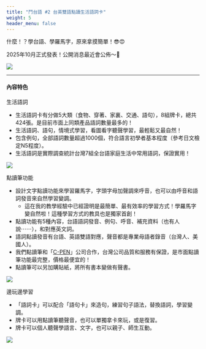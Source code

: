 ```yaml
---
title: "鬥台語 #2 台英雙語點讀生活語詞卡"
weight: 5
header_menu: false
---
```


什麼！？學台語、學羅馬字，原來拿摸簡單！😎😍

2025年10月正式發表！公開消息最近會公佈～🚀

![](images/paia2.png)

---

#### 內容特色

生活語詞

- 生活語詞卡有分做5大類（食物、穿著、家裏、交通、語句），8組牌卡，總共424張。是目前市面上同類產品語詞數量最多的！
- 生活語詞、語句，情境式學習，看圖看字聽聲學習，最輕鬆又最自然！
- 包含例句，全部語詞數量超過1000個，符合語言初學者基本程度（參考日文檢定N5程度）。
- 生活語詞是實際調查統計台灣7組全台語家庭生活中常用語詞，保證實用！

![](images/paia2_1.jpg)

點讀筆功能

- 設計文字點讀功能來學習羅馬字，字頭字母加聲調來呼音，也可以由呼音和語詞發音來自然學習變調。
  - 這在我的教學經驗中已經證明是最簡單、最有效率的學習方式！學羅馬字變自然啦！這種學習方式的教具也是獨家首創！
- 點讀功能有5種內容，台語語詞發音、例句、呼音、補充資料（也有人說⋯⋯），和對應英文詞。
- 語詞點讀發音有台語、英語雙語對應，聲音都是專業母語者錄音（台灣人、美國人）。
- 我們點讀筆和「[C-PEN](https://c-pen.com.tw/)」公司合作，台灣公司品質和服務有保證，是市面點讀筆功能最完整，價格最便宜的！
- 點讀筆可以另加購貼紙，將所有書本變做有聲書。

![](images/paia2_2.jpg)

邊玩邊學習

- 「語詞卡」可以配合「語句卡」來造句，練習句子語法，替換語詞，學習變調。
- 牌卡可以用點讀筆聽聲音，也可以單獨拿卡來玩，或是復習。
- 牌卡可以個人聽聲學語言、文字，也可以親子、師生互動。

![](images/paia2_3.jpg)

